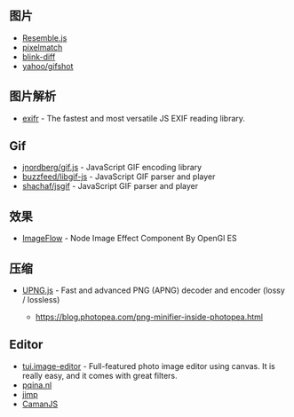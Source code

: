 ## 图片

- [Resemble.js](https://github.com/HuddleEng/Resemble.js)
- [pixelmatch](https://github.com/mapbox/pixelmatch)
- [blink-diff](https://github.com/yahoo/blink-diff)
- [yahoo/gifshot](https://github.com/yahoo/gifshot)

## 图片解析

- [exifr](https://github.com/MikeKovarik/exifr) - The fastest and most versatile JS EXIF reading library.

## Gif

- [jnordberg/gif.js](https://github.com/jnordberg/gif.js) - JavaScript GIF encoding library
- [buzzfeed/libgif-js](https://github.com/buzzfeed/libgif-js) - JavaScript GIF parser and player
- [shachaf/jsgif](https://github.com/shachaf/jsgif) - JavaScript GIF parser and player

## 效果

- [ImageFlow](https://github.com/one-piece-official/ImageFlow) - Node Image Effect Component By OpenGl ES

## 压缩

- [UPNG.js](https://github.com/photopea/UPNG.js) - Fast and advanced PNG (APNG) decoder and encoder (lossy / lossless)

    - https://blog.photopea.com/png-minifier-inside-photopea.html

## Editor

- [tui.image-editor](https://github.com/nhn/tui.image-editor) - Full-featured photo image editor using canvas. It is really easy, and it comes with great filters.
- [pqina.nl](https://pqina.nl/pintura/)
- [jimp](https://github.com/jimp-dev/jimp)
- [CamanJS](https://github.com/meltingice/CamanJS)
